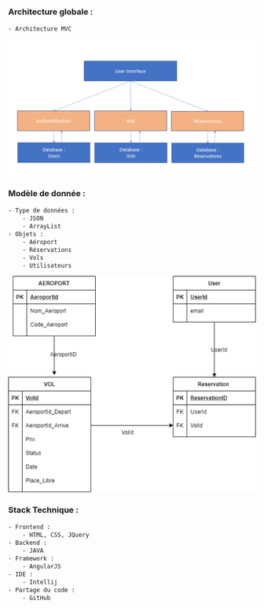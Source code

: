 ### Architecture globale :
	- Architecture MVC
	
![plot](Architecture_V1.PNG)

### Modèle de donnée :
	- Type de données :
		- JSON
		- ArrayList
	- Objets :
		- Aéroport
		- Réservations
		- Vols
		- Utilisateurs
		
![plot](SchemaBDD_V1.png)


### Stack Technique :
	- Frontend : 
		- HTML, CSS, JQuery
	- Backend :
		- JAVA
	- Framework :
		- AngularJS
	- IDE :
		- Intellij
	- Partage du code :
		- GitHub
